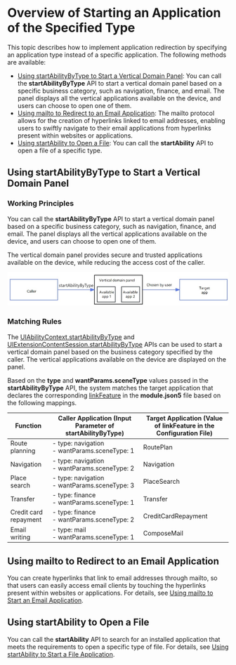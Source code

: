 # Overview of Starting an Application of the Specified Type

This topic describes how to implement application redirection by specifying an application type instead of a specific application. The following methods are available:

- [Using startAbilityByType to Start a Vertical Domain Panel](#using-startabilitybytype-to-start-a-vertical-domain-panel): You can call the **startAbilityByType** API to start a vertical domain panel based on a specific business category, such as navigation, finance, and email. The panel displays all the vertical applications available on the device, and users can choose to open one of them.
- [Using mailto to Redirect to an Email Application](#using-mailto-to-redirect-to-an-email-application): The mailto protocol allows for the creation of hyperlinks linked to email addresses, enabling users to swiftly navigate to their email applications from hyperlinks present within websites or applications.
- [Using startAbility to Open a File](#using-startability-to-open-a-file): You can call the **startAbility** API to open a file of a specific type.

## Using startAbilityByType to Start a Vertical Domain Panel

### Working Principles
You can call the **startAbilityByType** API to start a vertical domain panel based on a specific business category, such as navigation, finance, and email. The panel displays all the vertical applications available on the device, and users can choose to open one of them.

The vertical domain panel provides secure and trusted applications available on the device, while reducing the access cost of the caller. 

![](./figures/process-start-intent-panel.png)


### Matching Rules

The [UIAbilityContext.startAbilityByType](../reference/apis-ability-kit/js-apis-inner-application-uiAbilityContext.md#uiabilitycontextstartabilitybytype11) and [UIExtensionContentSession.startAbilityByType](../reference/apis-ability-kit/js-apis-app-ability-uiExtensionContentSession.md#uiextensioncontentsessionstartabilitybytype11) APIs can be used to start a vertical domain panel based on the business category specified by the caller. The vertical applications available on the device are displayed on the panel.


Based on the **type** and **wantParams.sceneType** values passed in the **startAbilityByType** API, the system matches the target application that declares the corresponding [linkFeature](../quick-start/module-configuration-file.md#skills) in the **module.json5** file based on the following mappings.


| Function| Caller Application (Input Parameter of startAbilityByType) |  Target Application (Value of linkFeature in the Configuration File)| 
| ------------ | ------------ |   ------------ |
| Route planning|- type: navigation<br> - wantParams.sceneType: 1| RoutePlan |
|Navigation|- type: navigation<br> - wantParams.sceneType: 2| Navigation|
|Place search|- type: navigation<br> - wantParams.sceneType: 3| PlaceSearch|
|Transfer|- type: finance<br> - wantParams.sceneType: 1|Transfer|
|Credit card repayment|- type: finance<br> - wantParams.sceneType: 2|CreditCardRepayment|
|Email writing|- type: mail<br> - wantParams.sceneType: 1|ComposeMail|

## Using mailto to Redirect to an Email Application

You can create hyperlinks that link to email addresses through mailto, so that users can easily access email clients by touching the hyperlinks present within websites or applications. For details, see [Using mailto to Start an Email Application](start-email-apps-by-mailto.md).

## Using startAbility to Open a File

You can call the **startAbility** API to search for an installed application that meets the requirements to open a specific type of file. For details, see [Using startAbility to Start a File Application](file-processing-apps-startup.md).
